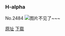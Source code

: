 ### H-alpha
No.2484
![图片不见了~~~](https://imgs.xkcd.com/comics/h_alpha.png)

[原址](https://xkcd.com//2484) [下载](https://imgs.xkcd.com/comics/h_alpha.png)

